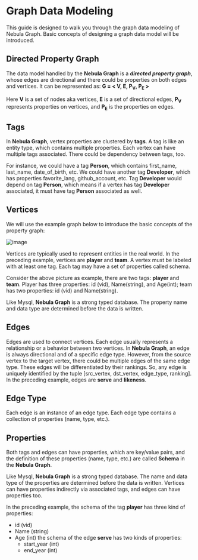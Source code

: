 # Graph Data Modeling
This guide is designed to walk you through the graph data modeling  of Nebula Graph. Basic concepts of designing a graph data model will be introduced.

## Directed Property Graph

The data model handled by the **Nebula Graph** is a **_directed property graph_**, whose edges are directional and there could be properties on both edges and vertices. It can be represented as:
**G = < V, E, P<sub>V</sub>, P<sub>E</sub> >**

Here **V** is a set of nodes aka vertices, **E** is a set of directional edges,
**P<sub>V</sub>** represents properties on vertices, and **P<sub>E</sub>** is the properties on edges.

## Tags
In **Nebula Graph**, vertex properties are clustered by **tags**. A tag is like an entity type, which contains multiple properties. Each vertex can have multiple tags associated. There could be dependency between tags, too.

For instance, we could have a tag **Person**, which contains first_name, last_name, date_of_birth, etc. We could have another tag **Developer**, which has properties favorite_lang, github_account, etc. Tag **Developer** would depend on tag **Person**, which means if a vertex has tag **Developer** associated, it must have tag **Person** associated as well.

## Vertices
We will use the example graph below to introduce the basic concepts of the property graph:

![image](https://user-images.githubusercontent.com/42762957/61120012-96b25a80-a4ce-11e9-8460-067cac52a1e0.png)

Vertices are typically used to represent entities in the real world. In the preceding example, vertices are **player** and **team**. A vertex must be labeled with at least one tag. Each tag may have a set of properties called schema.

Consider the above picture as example, there are two tags: **player** and **team**. Player has three properties: id (vid), Name(string), and Age(int); team has two properties: id (vid) and Name(string).

Like Mysql, **Nebula Graph** is a strong typed database. The property name and data type are determined before the data is written.

## Edges
Edges are used to connect vertices. Each edge usually represents a relationship or a behavior between two vertices. In **Nebula Graph**, an edge is always directional and of a specific edge type. However, from the source vertex to the target vertex, there could be multiple edges of
the same edge type.
These edges will be differentiated by their rankings. So, any
edge is uniquely identified by the tuple [src_vertex, dst_vertex, edge_type, ranking]. In
the preceding example, edges are **serve**
and **likeness**.

## Edge Type

Each edge is an instance of an edge type. Each edge type contains a collection of properties (name, type, etc.).

## Properties

Both tags and edges can have properties, which are key/value pairs, and the definition of these properties (name, type, etc.) are called **Schema** in the **Nebula Graph**. 

Like Mysql, **Nebula Graph** is a strong typed database. The name and data type of the properties are determined before the data is written. Vertices can have properties indirectly via associated tags, and edges can have properties too.

In the preceding example, the schema of the tag **player** has three kind of properties:
- id (vid)
- Name (string)
- Age (int)
  the schema of the edge **serve** has two kinds of properties:
  - start_year (int)
  - end_year (int)






